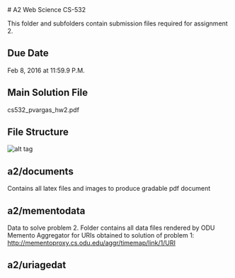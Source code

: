 <snippet>
  <content>
# A2 Web Science CS-532

This folder and subfolders contain submission files required for assignment 2.

## Due Date

Feb 8, 2016 at 11:59.9 P.M.

## Main Solution File

cs532_pvargas_hw2.pdf

## File Structure

![alt tag](https://github.com/phvargas/cs532-s16/blob/master/a02/documents/images/a2folder.png)

## a2/documents

Contains all latex files and images to produce gradable pdf document

## a2/mementodata

Data to solve problem 2. Folder contains all data files rendered by ODU Memento Aggregator for URIs obtained to solution of problem 1:
http://mementoproxy.cs.odu.edu/aggr/timemap/link/1/URI

## a2/uriagedat



</content>
  <tabTrigger></tabTrigger>
</snippet>
